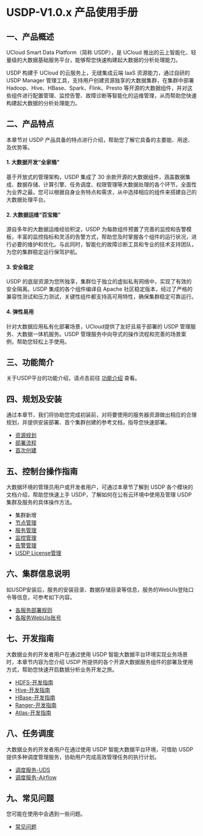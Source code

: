 # USDP-V1.0.x 产品使用手册



## 一、产品概述

UCloud Smart Data Platform（简称 USDP），是 UCloud 推出的云上智能化、轻量级的大数据基础服务平台，能够帮您快速构建起大数据的分析处理能力。

USDP 构建于 UCloud 的云服务上，无缝集成云端 IaaS 资源能力，通过自研的 USDP Manager 管理工具，支持用户创建资源独享的大数据集群，在集群中部署 Hadoop、Hive、HBase、Spark、Flink、Presto 等开源的大数据组件，并对这些组件进行配置管理、监控告警、故障诊断等智能化的运维管理，从而帮助您快速构建起大数据的分析处理能力。



## 二、产品特点

本章节对 USDP 产品具备的特点进行介绍，帮助您了解它具备的主要能、用途、及优势等。

#### 1. 大数据开发“全家桶”

基于开放式的管理架构，USDP 集成了 30 余款开源的大数据组件，涵盖数据集成、数据存储、计算引擎、任务调度、权限管理等大数据处理的各个环节，全面性为业界之最。您可以根据自身业务特点和需求，从中选择相应的组件来搭建自己的大数据处理平台。

#### 2. 大数据运维“百宝箱”

源自多年的大数据运维经验积淀，USDP 为每款组件预置了完善的监控和告警模板，丰富的监控指标和灵活的告警方式，帮助您及时掌握各个组件的运行状况，进行必要的维护和优化。与此同时，智能化的故障诊断工具和专业的技术支持团队，为您的集群稳定运行保驾护航。

#### 3. 安全稳定

USDP 的底层资源为您所独享，集群位于独立的虚拟私有网络中，实现了有效的安全隔离。USDP 集成的各个组件编译自 Apache 社区稳定版本，经过了严格的兼容性测试和压力测试，关键性组件都支持高可用特性，确保集群稳定可靠运行。

#### 4. 弹性易用

针对大数据应用私有化部署场景，UCloud提供了友好且易于部署的 USDP 管理服务、大数据一体机服务。USDP 管理服务中向导式的操作流程和完善的场景案例，帮助您轻松上手使用。



## 三、功能简介

关于USDP平台的功能介绍，请点击前往 [功能介绍](usdpdc/1.0.x/release_notes) 查看。



## 四、规划及安装

通过本章节，我们将协助您完成初装前，对将要使用的服务器资源做出相应的合理规划，并提供安装部署、首个集群创建的参考文档，指导您快速部署。

* [资源规划](usdpdc/1.0.x/plan&create/deploy_plan)
* [部署流程](usdpdc/1.0.x/plan&create/install)
* [首次创建](usdpdc/1.0.x/plan&create/first_create)



## 五、控制台操作指南

大数据环境的管理员用户或开发者用户，可通过本章节了解到 USDP 各个模块的文档介绍，帮助您快速上手 USDP，了解如何在公有云环境中使用及管理 USDP 集群及服务的具体操作方法。

* 集群新增
* [节点管理](usdpdc/1.0.x/webconsole/node)
* [服务管理](usdpdc/1.0.x/webconsole/service)
* [监控管理](usdpdc/1.0.x/webconsole/monitor)
* [告警管理](usdpdc/1.0.x/webconsole/alarm)
* [USDP License管理](usdpdc/1.0.x/webconsole/license)



## 六、集群信息说明

如USDP安装后，服务的安装目录、数据存储目录等信息，服务的WebUIs登陆口令等信息，可参考如下内容。

* [各服务部署规则](usdpdc/1.0.x/cluster_notes/rule)
* [各服务WebUIs账号](usdpdc/1.0.x/cluster_notes/login)



## 七、开发指南

大数据业务的开发者用户在通过使用 USDP 智能大数据平台环境实现业务场景时，本章节内容为您介绍 USDP 所提供的各个开源大数据服务组件的部署及使用方式，帮助您快速开启数据分析业务开发之旅。

* [HDFS-开发指南](usdpdc/1.0.x/developer/hdfs)
* [Hive-开发指南](usdpdc/1.0.x/developer/hive)
* [HBase-开发指南](usdpdc/1.0.x/developer/hbase)
* [Ranger-开发指南](usdpdc/1.0.x/developer/ranger)
* [Atlas-开发指南](usdpdc/1.0.x/developer/atlas)



## 八、任务调度

大数据业务的开发者用户在通过使用 USDP 智能大数据平台环境，可借助 USDP 提供多种调度管理服务，协助用户完成高效管理任务的执行计划。

* [调度服务-UDS](usdpdc/1.0.x/schedule/uds)
* [调度服务-Airflow](usdpdc/1.0.x/schedule/airflow)



## 九、常见问题

您可能在使用中会遇到一些问题。

- [常见问题](usdpdc/1.0.x/FAQ)

